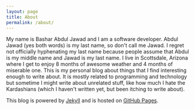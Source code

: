 ```yaml
---
layout: page
title: About
permalink: /about/
---
```


My name is Bashar Abdul Jawad and I am a software developer. Abdul Jawad (yes both words) is my last name, so don't call me Jawad. I regret not officially hyphenating my last name because people assume that
 Abdul is my middle name and Jawad is my last name. I live in Scottsdale, Arizona where I get to enjoy 8 months of awesome weather and 4 months of miserable one.
This is my personal blog about things that I find interesting enough to write about. It is mostly related to programming and technology but sometime I might write about unrelated stuff, like how
much I hate the Kardashians (which I haven't written yet, but been itching to write about).

This blog is powered by <a href="http://jekyllrb.com/">Jekyll</a> and is hosted on <a href="https://pages.github.com">GitHub Pages</a>.